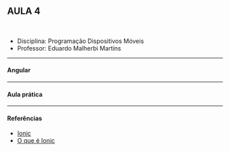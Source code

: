 ## AULA 4

<br />

- Disciplina: Programação Dispositivos Móveis
- Professor: Eduardo Malherbi Martins

---

#### Angular

---

#### Aula prática

---

#### Referências

- [Ionic](https://ionicframework.com/)
- [O que é Ionic](https://www.treinaweb.com.br/blog/o-que-e-ionic/)
